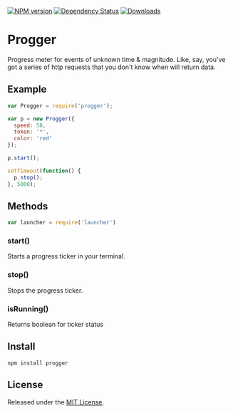 [![NPM version](http://img.shields.io/npm/v/progger.svg?style=flat)](https://www.npmjs.org/package/progger)
[![Dependency Status](http://img.shields.io/david/okize/progger.svg?style=flat)](https://david-dm.org/okize/progger)
[![Downloads](http://img.shields.io/npm/dm/progger.svg?style=flat)](https://www.npmjs.org/package/progger)

# Progger

Progress meter for events of unknown time &amp; magnitude. Like, say, you've got a series of http requests that you don't know when will return data.

## Example

``` js
var Progger = require('progger');

var p = new Progger({
  speed: 50,
  token: '*',
  color: 'red'
});

p.start();

setTimeout(function() {
  p.stop();
}, 5000);
```

## Methods

``` js
var launcher = require('launcher')
```

### start()

Starts a progress ticker in your terminal.

### stop()

Stops the progress ticker.

### isRunning()

Returns boolean for ticker status

## Install

```
npm install progger
```

## License

Released under the [MIT License](http://www.opensource.org/licenses/mit-license.php).
